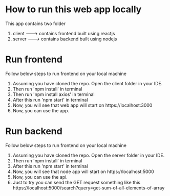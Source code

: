 # How to run this web app locally
 This app contains two folder   
  1. client ---> contains frontend built using reactjs
  2. server ---> contains backend built using nodejs

# Run frontend
 Follow below steps to run frontend on your local machine
  1. Assuming you have cloned the repo. Open the client folder in your IDE.
  2. Then run 'npm install' in terminal
  3. Then run 'npm install axios' in terminal
  4. After this run 'npm start' in terminal
  5. Now, you will see that web app will start on https://localhost:3000
  6. Now, you can use the app.

# Run backend
  Follow below steps to run frontend on your local machine
   1. Assuming you have cloned the repo. Open the server folder in your IDE.
   2. Then run 'npm install' in terminal
   3. After this run 'npm start' in terminal
   4. Now, you will see that node app will start on https://localhost:5000
   5. Now, you can use the api.
   6. Just to try you can send the GET request something like this https://localhost:5000/search?query=get-sum-of-all-elements-of-array
